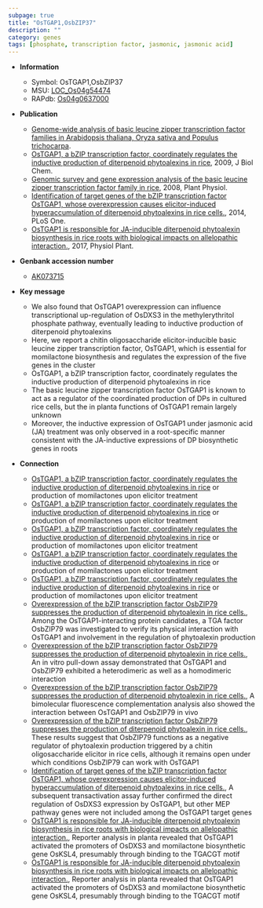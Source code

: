 ```yaml
---
subpage: true
title: "OsTGAP1,OsbZIP37"
description: ""
category: genes
tags: [phosphate, transcription factor, jasmonic, jasmonic acid]
---
```


* **Information**  
    + Symbol: OsTGAP1,OsbZIP37  
    + MSU: [LOC_Os04g54474](http://rice.plantbiology.msu.edu/cgi-bin/ORF_infopage.cgi?orf=LOC_Os04g54474)  
    + RAPdb: [Os04g0637000](http://rapdb.dna.affrc.go.jp/viewer/gbrowse_details/irgsp1?name=Os04g0637000)  

* **Publication**  
    + [Genome-wide analysis of basic leucine zipper transcription factor families in Arabidopsis thaliana, Oryza sativa and Populus trichocarpa](English+Edition).
    + [OsTGAP1, a bZIP transcription factor, coordinately regulates the inductive production of diterpenoid phytoalexins in rice](http://www.ncbi.nlm.nih.gov/pubmed?term=OsTGAP1,+a+bZIP+transcription+factor,+coordinately+regulates+the+inductive+production+of+diterpenoid+phytoalexins+in+rice%5BTitle%5D), 2009, J Biol Chem.
    + [Genomic survey and gene expression analysis of the basic leucine zipper transcription factor family in rice](http://www.ncbi.nlm.nih.gov/pubmed?term=Genomic+survey+and+gene+expression+analysis+of+the+basic+leucine+zipper+transcription+factor+family+in+rice%5BTitle%5D), 2008, Plant Physiol.
    + [Identification of target genes of the bZIP transcription factor OsTGAP1, whose overexpression causes elicitor-induced hyperaccumulation of diterpenoid phytoalexins in rice cells.](http://www.ncbi.nlm.nih.gov/pubmed?term=Identification+of+target+genes+of+the+bZIP+transcription+factor+OsTGAP1,+whose+overexpression+causes+elicitor-induced+hyperaccumulation+of+diterpenoid+phytoalexins+in+rice+cells.%5BTitle%5D), 2014, PLoS One.
    + [OsTGAP1 is responsible for JA-inducible diterpenoid phytoalexin biosynthesis in rice roots with biological impacts on allelopathic interaction.](http://www.ncbi.nlm.nih.gov/pubmed?term=OsTGAP1+is+responsible+for+JA-inducible+diterpenoid+phytoalexin+biosynthesis+in+rice+roots+with+biological+impacts+on+allelopathic+interaction.%5BTitle%5D), 2017, Physiol Plant.

* **Genbank accession number**  
    + [AK073715](http://www.ncbi.nlm.nih.gov/nuccore/AK073715)

* **Key message**  
    + We also found that OsTGAP1 overexpression can influence transcriptional up-regulation of OsDXS3 in the methylerythritol phosphate pathway, eventually leading to inductive production of diterpenoid phytoalexins
    + Here, we report a chitin oligosaccharide elicitor-inducible basic leucine zipper transcription factor, OsTGAP1, which is essential for momilactone biosynthesis and regulates the expression of the five genes in the cluster
    + OsTGAP1, a bZIP transcription factor, coordinately regulates the inductive production of diterpenoid phytoalexins in rice
    + The basic leucine zipper transcription factor OsTGAP1 is known to act as a regulator of the coordinated production of DPs in cultured rice cells, but the in planta functions of OsTGAP1 remain largely unknown
    + Moreover, the inductive expression of OsTGAP1 under jasmonic acid (JA) treatment was only observed in a root-specific manner consistent with the JA-inductive expressions of DP biosynthetic genes in roots

* **Connection**  
    + [OsTGAP1, a bZIP transcription factor, coordinately regulates the inductive production of diterpenoid phytoalexins in rice](OsCPS4,+OsKSL4,+CYP99A2,+CYP99A3,+and+OsMAS) or production of momilactones upon elicitor treatment
    + [OsTGAP1, a bZIP transcription factor, coordinately regulates the inductive production of diterpenoid phytoalexins in rice](OsCPS4,+OsKSL4,+CYP99A2,+CYP99A3,+and+OsMAS) or production of momilactones upon elicitor treatment
    + [OsTGAP1, a bZIP transcription factor, coordinately regulates the inductive production of diterpenoid phytoalexins in rice](OsCPS4,+OsKSL4,+CYP99A2,+CYP99A3,+and+OsMAS) or production of momilactones upon elicitor treatment
    + [OsTGAP1, a bZIP transcription factor, coordinately regulates the inductive production of diterpenoid phytoalexins in rice](OsCPS4,+OsKSL4,+CYP99A2,+CYP99A3,+and+OsMAS) or production of momilactones upon elicitor treatment
    + [OsTGAP1, a bZIP transcription factor, coordinately regulates the inductive production of diterpenoid phytoalexins in rice](OsCPS4,+OsKSL4,+CYP99A2,+CYP99A3,+and+OsMAS) or production of momilactones upon elicitor treatment
    + [Overexpression of the bZIP transcription factor OsbZIP79 suppresses the production of diterpenoid phytoalexin in rice cells.](http://www.ncbi.nlm.nih.gov/pubmed?term=Overexpression+of+the+bZIP+transcription+factor+OsbZIP79+suppresses+the+production+of+diterpenoid+phytoalexin+in+rice+cells.%5BTitle%5D), Among the OsTGAP1-interacting protein candidates, a TGA factor OsbZIP79 was investigated to verify its physical interaction with OsTGAP1 and involvement in the regulation of phytoalexin production
    + [Overexpression of the bZIP transcription factor OsbZIP79 suppresses the production of diterpenoid phytoalexin in rice cells.](http://www.ncbi.nlm.nih.gov/pubmed?term=Overexpression+of+the+bZIP+transcription+factor+OsbZIP79+suppresses+the+production+of+diterpenoid+phytoalexin+in+rice+cells.%5BTitle%5D), An in vitro pull-down assay demonstrated that OsTGAP1 and OsbZIP79 exhibited a heterodimeric as well as a homodimeric interaction
    + [Overexpression of the bZIP transcription factor OsbZIP79 suppresses the production of diterpenoid phytoalexin in rice cells.](http://www.ncbi.nlm.nih.gov/pubmed?term=Overexpression+of+the+bZIP+transcription+factor+OsbZIP79+suppresses+the+production+of+diterpenoid+phytoalexin+in+rice+cells.%5BTitle%5D), A bimolecular fluorescence complementation analysis also showed the interaction between OsTGAP1 and OsbZIP79 in vivo
    + [Overexpression of the bZIP transcription factor OsbZIP79 suppresses the production of diterpenoid phytoalexin in rice cells.](http://www.ncbi.nlm.nih.gov/pubmed?term=Overexpression+of+the+bZIP+transcription+factor+OsbZIP79+suppresses+the+production+of+diterpenoid+phytoalexin+in+rice+cells.%5BTitle%5D), These results suggest that OsbZIP79 functions as a negative regulator of phytoalexin production triggered by a chitin oligosaccharide elicitor in rice cells, although it remains open under which conditions OsbZIP79 can work with OsTGAP1
    + [Identification of target genes of the bZIP transcription factor OsTGAP1, whose overexpression causes elicitor-induced hyperaccumulation of diterpenoid phytoalexins in rice cells.](http://www.ncbi.nlm.nih.gov/pubmed?term=Identification+of+target+genes+of+the+bZIP+transcription+factor+OsTGAP1,+whose+overexpression+causes+elicitor-induced+hyperaccumulation+of+diterpenoid+phytoalexins+in+rice+cells.%5BTitle%5D), A subsequent transactivation assay further confirmed the direct regulation of OsDXS3 expression by OsTGAP1, but other MEP pathway genes were not included among the OsTGAP1 target genes
    + [OsTGAP1 is responsible for JA-inducible diterpenoid phytoalexin biosynthesis in rice roots with biological impacts on allelopathic interaction.](http://www.ncbi.nlm.nih.gov/pubmed?term=OsTGAP1+is+responsible+for+JA-inducible+diterpenoid+phytoalexin+biosynthesis+in+rice+roots+with+biological+impacts+on+allelopathic+interaction.%5BTitle%5D),  Reporter analysis in planta revealed that OsTGAP1 activated the promoters of OsDXS3 and momilactone biosynthetic gene OsKSL4, presumably through binding to the TGACGT motif
    + [OsTGAP1 is responsible for JA-inducible diterpenoid phytoalexin biosynthesis in rice roots with biological impacts on allelopathic interaction.](http://www.ncbi.nlm.nih.gov/pubmed?term=OsTGAP1+is+responsible+for+JA-inducible+diterpenoid+phytoalexin+biosynthesis+in+rice+roots+with+biological+impacts+on+allelopathic+interaction.%5BTitle%5D),  Reporter analysis in planta revealed that OsTGAP1 activated the promoters of OsDXS3 and momilactone biosynthetic gene OsKSL4, presumably through binding to the TGACGT motif



